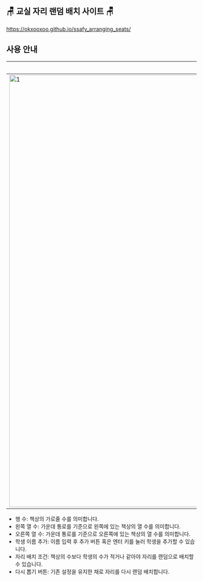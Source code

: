 ## 🪑 교실 자리 랜덤 배치 사이트 🪑
https://okxooxoo.github.io/ssafy_arranging_seats/

## 사용 안내

|초기 화면|자리 배치 결과|
|--|--|
|<img width="1146" alt="1" src="https://github.com/user-attachments/assets/7bd03a25-2433-46ac-b3c6-200aa3015c22">|<img width="1131" alt="2" src="https://github.com/user-attachments/assets/9706427b-22c2-4d85-8b52-061a78846c52">|

- 행 수: 책상의 가로줄 수를 의미합니다.
- 왼쪽 열 수: 가운데 통로를 기준으로 왼쪽에 있는 책상의 열 수를 의미합니다.
- 오른쪽 열 수: 가운데 통로를 기준으로 오른쪽에 있는 책상의 열 수를 의미합니다.
- 학생 이름 추가: 이름 입력 후 추가 버튼 혹은 엔터 키를 눌러 학생을 추가할 수 있습니다.
- 자리 배치 조건: 책상의 수보다 학생의 수가 적거나 같아야 자리를 랜덤으로 배치할 수 있습니다.
- 다시 뽑기 버튼: 기존 설정을 유지한 채로 자리를 다시 랜덤 배치합니다.
